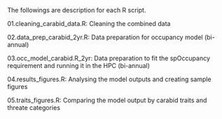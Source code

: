 The followings are description for each R script.

01.cleaning_carabid_data.R: Cleaning the combined data

02.data_prep_carabid_2yr.R: Data preparation for occupancy model (bi-annual)

03.occ_model_carabid.R_2yr: Data preparation to fit the spOccupancy requirement and running it in the HPC (bi-annual)

04.results_figures.R: Analysing the model outputs and creating sample figures

05.traits_figures.R: Comparing the model output by carabid traits and threate categories
